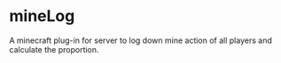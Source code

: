 # mineLog
A minecraft plug-in for server to log down mine action of all players and calculate the proportion.
